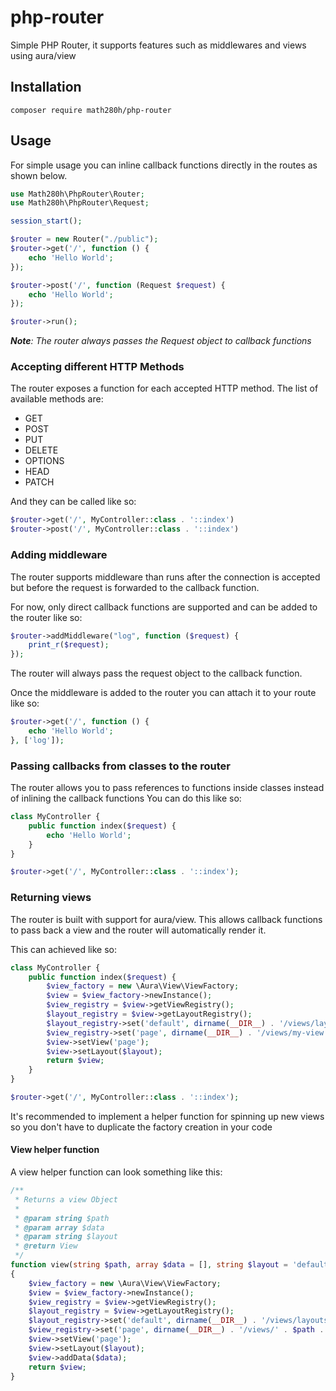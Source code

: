 # php-router

Simple PHP Router, it supports features such as middlewares and views using aura/view


## Installation

```
composer require math280h/php-router
```

## Usage

For simple usage you can inline callback functions directly in the routes as shown below.

```php
use Math280h\PhpRouter\Router;
use Math280h\PhpRouter\Request;

session_start();

$router = new Router("./public");
$router->get('/', function () {
    echo 'Hello World';
});

$router->post('/', function (Request $request) {
    echo 'Hello World';
});

$router->run();
```
***Note**: The router always passes the Request object to callback functions*

### Accepting different HTTP Methods

The router exposes a function for each accepted HTTP method. The list of available methods are:
* GET
* POST
* PUT
* DELETE
* OPTIONS
* HEAD
* PATCH

And they can be called like so:
```php
$router->get('/', MyController::class . '::index')
$router->post('/', MyController::class . '::index')
```

### Adding middleware

The router supports middleware than runs after the connection is accepted but before the request
is forwarded to the callback function.

For now, only direct callback functions are supported and can be added to the router like so:

```php
$router->addMiddleware("log", function ($request) {
    print_r($request);
});
```

The router will always pass the request object to the callback function.

Once the middleware is added to the router you can attach it to your route like so:
```php
$router->get('/', function () {
    echo 'Hello World';
}, ['log']);
```

### Passing callbacks from classes to the router

The router allows you to pass references to functions inside classes instead of inlining the callback functions
You can do this like so:

```php
class MyController {
    public function index($request) {
        echo 'Hello World';
    }
}

$router->get('/', MyController::class . '::index');
```

### Returning views

The router is built with support for aura/view. This allows callback functions to pass back a view
and the router will automatically render it.

This can achieved like so:
```php
class MyController {
    public function index($request) {
        $view_factory = new \Aura\View\ViewFactory;
        $view = $view_factory->newInstance();
        $view_registry = $view->getViewRegistry();
        $layout_registry = $view->getLayoutRegistry();
        $layout_registry->set('default', dirname(__DIR__) . '/views/layouts/default.php');
        $view_registry->set('page', dirname(__DIR__) . '/views/my-view.php');
        $view->setView('page');
        $view->setLayout($layout);
        return $view;
    }
}

$router->get('/', MyController::class . '::index');
```

It's recommended to implement a helper function for spinning up new views so you don't have to duplicate the factory creation in your code

#### View helper function

A view helper function can look something like this:

```php
/**
 * Returns a view Object
 *
 * @param string $path
 * @param array $data
 * @param string $layout
 * @return View
 */
function view(string $path, array $data = [], string $layout = 'default'): View
{
    $view_factory = new \Aura\View\ViewFactory;
    $view = $view_factory->newInstance();
    $view_registry = $view->getViewRegistry();
    $layout_registry = $view->getLayoutRegistry();
    $layout_registry->set('default', dirname(__DIR__) . '/views/layouts/default.php');
    $view_registry->set('page', dirname(__DIR__) . '/views/' . $path . '.php');
    $view->setView('page');
    $view->setLayout($layout);
    $view->addData($data);
    return $view;
}
```
